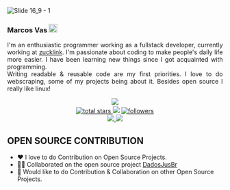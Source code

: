 ![Slide 16_9 - 1](https://user-images.githubusercontent.com/76446913/190461055-a83df5bb-8451-4125-ad39-e436eaeccc6c.png)
### Marcos Vas  <img src='https://user-images.githubusercontent.com/1303154/88677602-1635ba80-d120-11ea-84d8-d263ba5fc3c0.gif' width='20px' alt='Assalamu Alaikum'>

<p align='justify'>
    I'm an enthusiastic programmer working as a fullstack developer, currently working at <a href='https://github.com/zucklink'>zucklink</a>. I'm passionate about coding to make people's daily life more easier. I have been learning new things since I got acquainted with programming.<br>
    Writing readable & reusable code are my first priorities. I love to do webscraping, some of my projects being about it. Besides open source I really like linux!
</p>
<p align='center'>
<img src='https://streak-stats.demolab.com?user=marcos-inja&theme=github-dark-blue&hide_border=true'/>
    <a href='https://github.com/marcos-inja?tab=repositories&sort=stargazers'>
     <br>
        <img alt='total stars' title='Total stars on GitHub' src='https://custom-icon-badges.herokuapp.com/badge/dynamic/json?logo=star&color=55960c&labelColor=488207&label=Stars&style=for-the-badge&query=%24.stars&url=https://api.github-star-counter.workers.dev/user/marcos-inja'/>
    </a>
    <img src='https://visitor-badge-reloaded.herokuapp.com/badge?page_id=marcos-inja&logo=Github&style=for-the-badge&color=16a085'>
    <a href='https://github.com/marcos-inja?tab=followers'>
        <img alt='followers' title='Follow Me on GitHub' src='https://custom-icon-badges.herokuapp.com/github/followers/marcos-inja?color=236ad3&labelColor=1155ba&style=for-the-badge&logo=person-add&label=Follow&logoColor=white'/>
        <br>
    </a>
    <a href='https://www.linkedin.com/in/marcos-santos-a99338186' target='_blank'>
        <img src='https://img.shields.io/badge/linkedin%20-%230077B5.svg?&style=for-the-badge&logo=linkedin&logoColor=white'/>
    </a>
    <a href='mailto:marcosvaas@gmail.com' target='_blank'>
        <img src='https://img.shields.io/badge/Gmail-D14836?style=for-the-badge&logo=gmail&logoColor=white'/>
    </a>
</p>

## **OPEN SOURCE CONTRIBUTION**
- ❤️ I love to do Contribution on Open Source Projects.
- 👨‍💻 Collaborated on the open source project [DadosJusBr](https://github.com/dadosjusbr)
- 🐾 Would like to do Contribution & Collaboration on other Open Source Projects.
